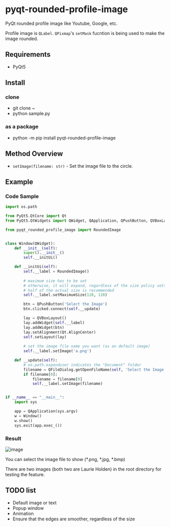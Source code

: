 # pyqt-rounded-profile-image
PyQt rounded profile image like Youtube, Google, etc.

Profile image is `QLabel`. `QPixmap`'s `setMask` fucntion is being used to make the image rounded. 

## Requirements
* PyQt5

## Install
### clone
* git clone ~
* python sample.py
### as a package
* python -m pip install pyqt-rounded-profile-image

## Method Overview
* `setImage(filename: str)` - Set the image file to the circle.

## Example
### Code Sample
```python
import os.path

from PyQt5.QtCore import Qt
from PyQt5.QtWidgets import QWidget, QApplication, QPushButton, QVBoxLayout, QFileDialog

from pyqt_rounded_profile_image import RoundedImage


class Window(QWidget):
    def __init__(self):
        super().__init__()
        self.__initUi()

    def __initUi(self):
        self.__label = RoundedImage()
        
        # maximum size has to be set
        # otherwise, it will expand, regardless of the size policy setting
        # half of the actual size is recommended
        self.__label.setMaximumSize(128, 128)

        btn = QPushButton('Select the Image')
        btn.clicked.connect(self.__update)

        lay = QVBoxLayout()
        lay.addWidget(self.__label)
        lay.addWidget(btn)
        lay.setAlignment(Qt.AlignCenter)
        self.setLayout(lay)
        
        # set the image file name you want (as an default image)
        self.__label.setImage('a.png')

    def __update(self):
        # os.path.expanduser indicates the "Document" folder
        filename = QFileDialog.getOpenFileName(self, 'Select the Image', os.path.expanduser('~'), 'Image Files (*.png *.jpg *.bmp)')
        if filename[0]:
            filename = filename[0]
            self.__label.setImage(filename)


if __name__ == "__main__":
    import sys

    app = QApplication(sys.argv)
    w = Window()
    w.show()
    sys.exit(app.exec_())
```

### Result

![image](https://user-images.githubusercontent.com/55078043/215319608-4c0e95dd-06f8-400d-8d51-ed516a49fe88.png)

You can select the image file to show (*.png, *.jpg, *.bmp)

There are two images (both two are Laurie Holden) in the root directory for testing the feature.

## TODO list
* Default image or text
* Popup window
* Animation
* Ensure that the edges are smoother, regardless of the size
